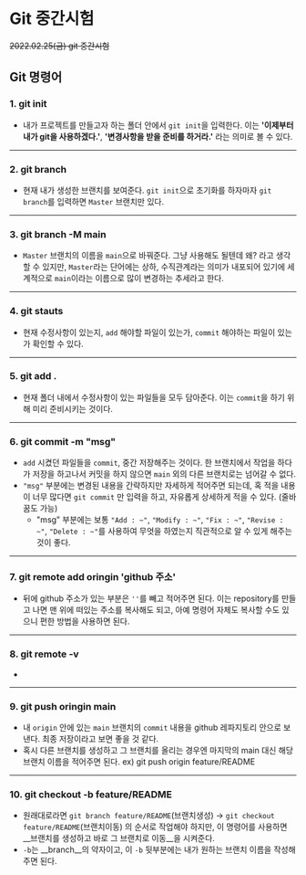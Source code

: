 # Git 중간시험

~~2022.02.25(금) git 중간시험~~

## Git 명령어

### 1. git init
- 내가 프로젝트를 만들고자 하는 폴더 안에서 `git init`을 입력한다.
 이는 __'이제부터 내가 git을 사용하겠다.'__, __'변경사항을 받을 준비를 하거라.'__ 라는 의미로 볼 수 있다.
---
### 2. git branch
- 현재 내가 생성한 브랜치를 보여준다. `git init`으로 초기화를 하자마자 `git branch`를 입력하면 `Master` 브랜치만 있다.
---
### 3. git branch -M main
- `Master` 브랜치의 이름을 `main`으로 바꿔준다.
그냥 사용해도 될텐데 왜? 라고 생각할 수 있지만, `Master`라는 단어에는 상하, 수직관계라는 의미가 내포되어 있기에 세계적으로 `main`이라는 이름으로 많이 변경하는 추세라고 한다.
---
### 4. git stauts
- 현재 수정사항이 있는지, `add` 해야할 파일이 있는가, `commit` 해야하는 파일이 있는가 확인할 수 있다.
---
### 5. git add .
- 현재 폴더 내에서 수정사항이 있는 파일들을 모두 담아준다. 이는 `commit`을 하기 위해 미리 준비시키는 것이다.
---
### 6. git commit -m "msg"
- `add` 시켰던 파일들을 `commit`, 중간 저장해주는 것이다.
한 브랜치에서 작업을 하다가 저장을 하고나서 커밋을 하지 않으면 `main` 외의 다른 브랜치로는 넘어갈 수 없다.
-  `"msg"` 부분에는 변경된 내용을 간략하지만 자세하게 적어주면 되는데, 혹 적을 내용이 너무 많다면 `git commit` 만 입력을 하고, 자유롭게 상세하게 적을 수 있다. (줄바꿈도 가능)
    - "msg" 부분에는 보통 `"Add : ~"`, `"Modify : ~"`, `"Fix : ~"`, `"Revise : ~"`, `"Delete : ~"`를 사용하여 무엇을 하였는지 직관적으로 알 수 있게 해주는 것이 좋다.
---
### 7. git remote add oringin 'github 주소'
- 뒤에 github 주소가 있는 부분은 `''`를 빼고  적어주면 된다.
이는 repository를 만들고 나면 맨 위에 떠있는 주소를 복사해도 되고, 
아예 명령어 자체도 복사할 수도 있으니 편한 방법을 사용하면 된다.
---
### 8. git remote -v
- 
---
### 9. git push oringin main
- 내 `origin` 안에 있는 `main` 브랜치의 `commit` 내용을 github 레파지토리 안으로 보낸다. 최종 저장이라고 보면 좋을 것 같다.
- 혹시 다른 브랜치를 생성하고 그 브랜치를 올리는 경우엔 마지막의 main 대신 해당 브랜치 이름을 적어주면 된다.
    ex) git push origin feature/README
---
### 10. git checkout -b feature/README
- 원래대로라면 `git branch feature/README`(브랜치생성) -> `git checkout feature/README`(브랜치이동) 의 순서로 작업해야 하지만, 이 명령어를 사용하면 __브랜치를 생성하고 바로 그 브랜치로 이동__을 시켜준다. 
- `-b`는 __branch__의 약자이고, 이 `-b` 뒷부분에는 내가 원하는 브랜치 이름을 작성해주면 된다.

